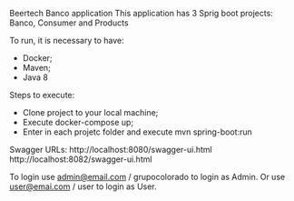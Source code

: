 Beertech Banco application
This application has 3 Sprig boot projects: Banco, Consumer and Products

To run, it is necessary to have:
- Docker;
- Maven;
- Java 8

Steps to execute:
- Clone project to your local machine;
- Execute docker-compose up;
- Enter in each projetc folder and execute mvn spring-boot:run

Swagger URLs:
http://localhost:8080/swagger-ui.html
http://localhost:8082/swagger-ui.html

To login use admin@email.com / grupocolorado to login as Admin. Or use user@emai.com / user to login as User.


